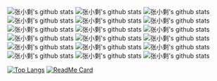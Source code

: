 ![张小剩's github stats](https://github-readme-stats.vercel.app/api?username=anuraghazra&show_icons=true&theme=dark)
![张小剩's github stats](https://github-readme-stats.vercel.app/api?username=anuraghazra&show_icons=true&theme=merko)
![张小剩's github stats](https://github-readme-stats.vercel.app/api?username=anuraghazra&show_icons=true&theme=radical)
![张小剩's github stats](https://github-readme-stats.vercel.app/api?username=anuraghazra&show_icons=true&theme=gruvbox)
![张小剩's github stats](https://github-readme-stats.vercel.app/api?username=anuraghazra&show_icons=true&theme=tokyonight)
![张小剩's github stats](https://github-readme-stats.vercel.app/api?username=anuraghazra&show_icons=true&theme=onedark)
![张小剩's github stats](https://github-readme-stats.vercel.app/api?username=anuraghazra&show_icons=true&theme=cobalt)
![张小剩's github stats](https://github-readme-stats.vercel.app/api?username=anuraghazra&show_icons=true&theme=synthwave)
![张小剩's github stats](https://github-readme-stats.vercel.app/api?username=anuraghazra&show_icons=true&theme=highcontrast)
![张小剩's github stats](https://github-readme-stats.vercel.app/api?username=anuraghazra&show_icons=true&theme=dracula)
![张小剩's github stats](https://github-readme-stats.vercel.app/api?username=anuraghazra&show_icons=true&theme=prussian)
![张小剩's github stats](https://github-readme-stats.vercel.app/api?username=anuraghazra&show_icons=true&theme=monokai)
![张小剩's github stats](https://github-readme-stats.vercel.app/api?username=anuraghazra&show_icons=true&theme=vue)
![张小剩's github stats](https://github-readme-stats.vercel.app/api?username=anuraghazra&show_icons=true&theme=nightowl)
![张小剩's github stats](https://github-readme-stats.vercel.app/api?username=anuraghazra&show_icons=true&theme=buefy)
![张小剩's github stats](https://github-readme-stats.vercel.app/api?username=anuraghazra&show_icons=true&theme=solarized-light)
![张小剩's github stats](https://github-readme-stats.vercel.app/api?username=anuraghazra&show_icons=true&theme=solarized-dark)
![张小剩's github stats](https://github-readme-stats.vercel.app/api?username=anuraghazra&show_icons=true&theme=algolia)

[![Top Langs](https://github-readme-stats.vercel.app/api/top-langs/?username=Yiio&layout=compact)](https://github.com/anuraghazra/github-readme-stats)
[![ReadMe Card](https://github-readme-stats.vercel.app/api/pin/?username=Yiio&repo=yii.github.io)](https://github.com/anuraghazra/github-readme-stats)

